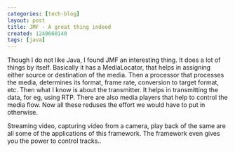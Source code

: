 ```yaml
---
categories: [tech-blog]
layout: post
title: JMF - A great thing indeed
created: 1240660140
tags: [java]
---
```

Though I do not  like Java, I found JMF an interesting thing. It does a lot of things by itself. Basically it has a MediaLocator, that helps in assigning either source or destination of the media. Then a processor that processes the media, determines its format, frame rate, conversion to target format, etc. Then what I know is about the transmitter. It helps in transmitting the data, for eg, using RTP. There are also media players that help to control the media flow. Now all these reduses the effort we would have to put in otherwise.

Streaming video, capturing video from a camera, play back of the same are all some of the applications of this framework. The framework even gives you the power to control tracks..
